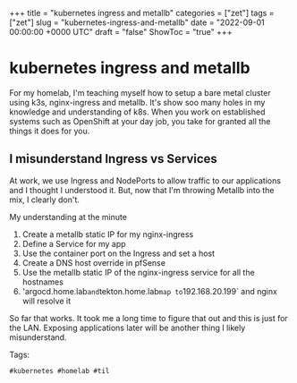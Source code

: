 +++
title = "kubernetes ingress and metallb"
categories = ["zet"]
tags = ["zet"]
slug = "kubernetes-ingress-and-metallb"
date = "2022-09-01 00:00:00 +0000 UTC"
draft = "false"
ShowToc = "true"
+++

# kubernetes ingress and metallb

For my homelab, I'm teaching myself how to setup a bare metal cluster using
k3s, nginx-ingress and metallb. It's show soo many holes in my knowledge 
and understanding of k8s. When you work on established systems such as 
OpenShift at your day job, you take for granted all the things it does for you.

## I misunderstand Ingress vs Services

At work, we use Ingress and NodePorts to allow traffic to our applications
and I thought I understood it. But, now that I'm throwing Metallb into the
mix, I clearly don't.

My understanding at the minute

1. Create a metallb static IP for my nginx-ingress
2. Define a Service for my app
3. Use the container port on the Ingress and set a host
4. Create a DNS host override in pfSense
  1. Use the metallb static IP of the nginx-ingress service for all the hostnames
  2. 'argocd.home.lab` and `tekton.home.lab` map to `192.168.20.199` and nginx will resolve it

So far that works. It took me a long time to figure that out and this is just for
the LAN. Exposing applications later will be another thing I likely misunderstand.

Tags:

    #kubernetes #homelab #til

